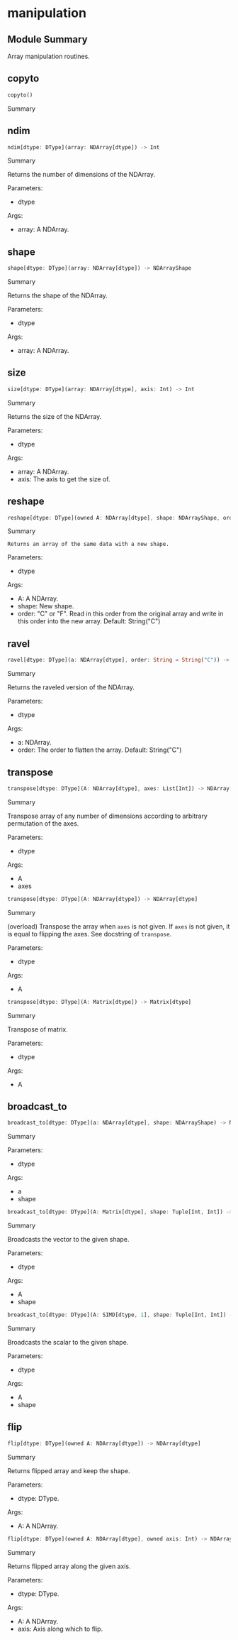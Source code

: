 



# manipulation

##  Module Summary
  
Array manipulation routines.
## copyto


```rust
copyto()
```  
Summary  
  
  

## ndim


```rust
ndim[dtype: DType](array: NDArray[dtype]) -> Int
```  
Summary  
  
Returns the number of dimensions of the NDArray.  
  
Parameters:  

- dtype
  
Args:  

- array: A NDArray.

## shape


```rust
shape[dtype: DType](array: NDArray[dtype]) -> NDArrayShape
```  
Summary  
  
Returns the shape of the NDArray.  
  
Parameters:  

- dtype
  
Args:  

- array: A NDArray.

## size


```rust
size[dtype: DType](array: NDArray[dtype], axis: Int) -> Int
```  
Summary  
  
Returns the size of the NDArray.  
  
Parameters:  

- dtype
  
Args:  

- array: A NDArray.
- axis: The axis to get the size of.

## reshape


```rust
reshape[dtype: DType](owned A: NDArray[dtype], shape: NDArrayShape, order: String = String("C")) -> NDArray[dtype]
```  
Summary  
  
    Returns an array of the same data with a new shape.  
  
Parameters:  

- dtype
  
Args:  

- A: A NDArray.
- shape: New shape.
- order: "C" or "F". Read in this order from the original array and write in this order into the new array. Default: String("C")

## ravel


```rust
ravel[dtype: DType](a: NDArray[dtype], order: String = String("C")) -> NDArray[dtype]
```  
Summary  
  
Returns the raveled version of the NDArray.  
  
Parameters:  

- dtype
  
Args:  

- a: NDArray.
- order: The order to flatten the array. Default: String("C")

## transpose


```rust
transpose[dtype: DType](A: NDArray[dtype], axes: List[Int]) -> NDArray[dtype]
```  
Summary  
  
Transpose array of any number of dimensions according to arbitrary permutation of the axes.  
  
Parameters:  

- dtype
  
Args:  

- A
- axes


```rust
transpose[dtype: DType](A: NDArray[dtype]) -> NDArray[dtype]
```  
Summary  
  
(overload) Transpose the array when `axes` is not given. If `axes` is not given, it is equal to flipping the axes. See docstring of `transpose`.  
  
Parameters:  

- dtype
  
Args:  

- A


```rust
transpose[dtype: DType](A: Matrix[dtype]) -> Matrix[dtype]
```  
Summary  
  
Transpose of matrix.  
  
Parameters:  

- dtype
  
Args:  

- A

## broadcast_to


```rust
broadcast_to[dtype: DType](a: NDArray[dtype], shape: NDArrayShape) -> NDArray[dtype]
```  
Summary  
  
  
  
Parameters:  

- dtype
  
Args:  

- a
- shape


```rust
broadcast_to[dtype: DType](A: Matrix[dtype], shape: Tuple[Int, Int]) -> Matrix[dtype]
```  
Summary  
  
Broadcasts the vector to the given shape.  
  
Parameters:  

- dtype
  
Args:  

- A
- shape


```rust
broadcast_to[dtype: DType](A: SIMD[dtype, 1], shape: Tuple[Int, Int]) -> Matrix[dtype]
```  
Summary  
  
Broadcasts the scalar to the given shape.  
  
Parameters:  

- dtype
  
Args:  

- A
- shape

## flip


```rust
flip[dtype: DType](owned A: NDArray[dtype]) -> NDArray[dtype]
```  
Summary  
  
Returns flipped array and keep the shape.  
  
Parameters:  

- dtype: DType.
  
Args:  

- A: A NDArray.


```rust
flip[dtype: DType](owned A: NDArray[dtype], owned axis: Int) -> NDArray[dtype]
```  
Summary  
  
Returns flipped array along the given axis.  
  
Parameters:  

- dtype: DType.
  
Args:  

- A: A NDArray.
- axis: Axis along which to flip.
